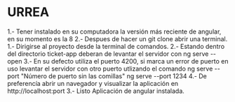 # URREA

1.- Tener instalado en su computadora la versión más reciente de angular, en su momento es la 8
2.- Despues de hacer un git clone abrir una terminal.
  1.- Dirigirse al proyecto desde la terminal de comandos. 
  2.- Estando dentro del directorio ticket-app deberan de levantar el servidor con ng serve --open 
  3.- En su defecto utiliza el puerto 4200, si marca un error de puerto en uso levantar el servidor con otro puerto utlizando       el comando  ng serve --port "Número de puerto sin las comillas"  ng serve --port 1234
  4.- De preferencía abrir un navegador y visualizar la aplicación en http://localhost:port
3.- Listo Aplicación de angular instalada.  
  
  
